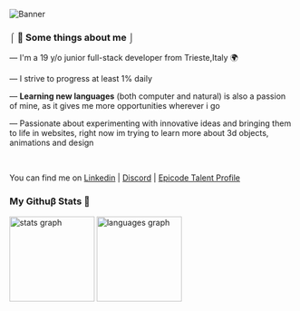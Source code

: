 
![Banner](https://github.com/user-attachments/assets/a5bc2b86-cee3-42dc-a087-ff17360c56c9)

### ⌠ 💌 Some things about me ⌡
― I'm a 19 y/o junior full-stack developer from Trieste,Italy 🌍
  
― I strive to progress at least 1% daily
  
― **Learning new languages** (both computer and natural) is also a passion of mine, as it gives me more opportunities wherever i go
  
― Passionate about experimenting with innovative ideas and bringing them to life in websites, right now im trying to learn more about 3d objects, animations and design 

<br> 

You can find me on <a href="https://www.linkedin.com/in/elena-kekic-" target="_blank">Linkedin</a> | <a href="http://discordapp.com/users/865697545552658502" target="_blank">Discord</a> | <a href="https://talent.epicode.com/talent/6fddbaf9-0221-4ec6-9ab3-eae1d9b12f50" target="_blank">Epicode Talent Profile</a> 

### My Githuβ Stats 🌿

<div>
  <img src="https://github-readme-stats.vercel.app/api?username=elekekic&hide_title=false&hide_rank=false&show_icons=true&include_all_commits=true&count_private=true&disable_animations=false&theme=onedark&locale=en&hide_border=false" height="150" alt="stats graph"  />
  <img src="https://github-readme-stats.vercel.app/api/top-langs?username=elekekic&locale=en&hide_title=false&layout=compact&card_width=320&langs_count=5&theme=onedark&hide_border=false" height="150" alt="languages graph"  />
</div>
